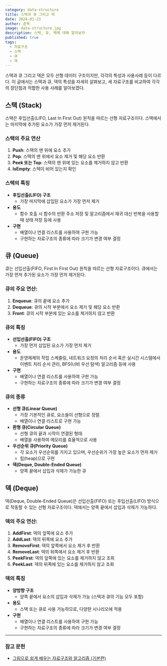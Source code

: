 ```yaml
---
category: data-structure
title: 스택과 큐 그리고 덱
date: 2024-01-23
author: 준팍
image: data-structure.jpg
description: 스택, 큐, 덱에 대해 알아보자
published: true
tags:
  - 자료구조
  - 스택
  - 큐
  - 덱
---
```

스택과 큐 그리고 덱은 모두 선형 데이터 구조이지만, 각각의 특성과 사용사례 등이 다르다.
이 글에서는 스택과 큐, 덱의 특성을 자세히 살펴보고, 
세 자료구조를 비교하여 각각의 장단점과 적합한 사용 사례를 알아보겠다.


## 스택 (Stack)

스택은 후입선출(LIFO, Last In First Out) 원칙을 따르는 선형 자료구조이다. 
스택에서는 마지막에 추가된 요소가 가장 먼저 제거된다.

### 스택의 주요 연산

1. **Push**: 스택의 맨 위에 요소 추가
2. **Pop**: 스택의 맨 위에서 요소 제거 및 해당 요소 반환
3. **Peek 또는 Top**: 스택의 맨 위에 있는 요소를 제거하지 않고 반환
4. **IsEmpty**: 스택이 비어 있는지 확인

### 스택의 특징

- **후입선출(LIFO) 구조**
	- 가장 마지막에 삽입된 요소가 가장 먼저 제거
- **용도**
	- 함수 호출 시 함수의 반환 주소 저장 및 알고리즘에서 재귀 대신 반복을 사용할 때 상태 저장 등에 사용
- **구현**
	- 배열이나 연결 리스트를 사용하여 구현 가능 
	- 구현하는 자료구조의 종류에 따라 크기가 변경 여부 결정


## 큐 (Queue)

큐는 선입선출(FIFO, First In First Out) 원칙을 따르는 선형 자료구조이다. 
큐에서는 가장 먼저 추가된 요소가 가장 먼저 제거된다.

### 큐의 주요 연산:

1. **Enqueue**: 큐의 끝에 요소 추가
2. **Dequeue**: 큐의 시작 부분에서 요소 제거 및 해당 요소 반환
3. **Front**: 큐의 시작 부분에 있는 요소를 제거하지 않고 반환

### 큐의 특징

- **선입선출(FIFO) 구조**
	- 가장 먼저 삽입된 요소가 가장 먼저 제거
- **용도**
	- 운영체제의 작업 스케줄링, 네트워크 요청의 처리 순서 혹은 실시간 시스템에서 이벤트 처리 순서 관리, BFS(너비 우선 탐색) 알고리즘 등에 사용
- **구현**
	- 배열이나 연결 리스트를 사용하여 구현 가능 
	- 구현하는 자료구조의 종류에 따라 크기가 변경 여부 결정

### 큐의 종류

- **선형 큐(Linear Queue)**
	- 가장 기본적인 큐로, 요소들이 선형으로 정렬.
	- 배열이나 연결 리스트로 구현 가능
- **환형 큐(Circular Queue)**
	- 선형 큐의 끝과 시작이 연결된 형태
	- 배열을 사용하여 메모리를 효율적으로 사용
- **우선순위 큐(Priority Queue)**
	- 각 요소가 우선순위를 가지고 있으며, 우선순위가 가장 높은 요소가 먼저 제거
	- 힙(heap)으로 구현
- **덱(Deque, Double-Ended Queue)**
	- 양쪽 끝에서 삽입과 삭제가 가능한 큐



## 덱 (Deque)

덱(Deque, Double-Ended Queue)은 선입선출(FIFO) 또는 후입선출(LIFO) 방식으로 
작동할 수 있는 선형 자료구조이다.
덱에서는 양쪽 끝에서 삽입과 삭제가 가능하다.

### 덱의 주요 연산:

1. **AddFirst**: 덱의 앞쪽에 요소 추가
2. **AddLast**: 덱의 뒤쪽에 요소 추가
3. **RemoveFirst**: 덱의 앞쪽에서 요소 제거 후 반환
4. **RemoveLast**: 덱의 뒤쪽에서 요소 제거 후 반환
5. **PeekFirst**: 덱의 앞쪽에 있는 요소를 제거하지 않고 조회
6. **PeekLast**: 덱의 뒤쪽에 있는 요소를 제거하지 않고 조회

### 덱의 특징


- **양방향 구조**
	- 양쪽 끝에서 요소의 삽입과 삭제가 가능 (스택과 큐의 기능 모두 포함)
- **용도**
	- 스택 또는 큐로 사용 가능하므로, 다양한 시나리오에 적용
- **구현**
	- 배열이나 연결 리스트를 사용하여 구현 가능 
	- 구현하는 자료구조의 종류에 따라 크기가 변경 여부 결정

---

### 참고 문헌

- [그림으로 쉽게 배우는 자료구조와 알고리즘 (기본편)](https://www.inflearn.com/course/%EC%9E%90%EB%A3%8C%EA%B5%AC%EC%A1%B0-%EC%95%8C%EA%B3%A0%EB%A6%AC%EC%A6%98-%EA%B8%B0%EB%B3%B8/dashboard)
